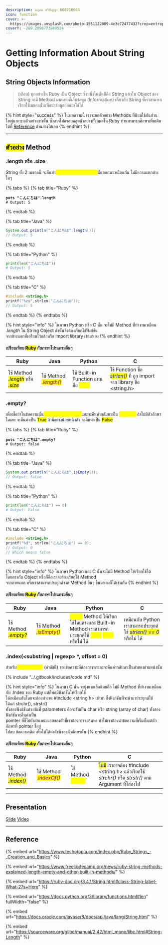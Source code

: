 ```yaml
---
description: นฤดม ศรีปัญญา 660710604
icon: function
cover: >-
  https://images.unsplash.com/photo-1551122089-4e3e72477432?crop=entropy&cs=srgb&fm=jpg&ixid=M3wxOTcwMjR8MHwxfHNlYXJjaHwzfHxydWJ5fGVufDB8fHx8MTc1NjQ2OTQ3Nnww&ixlib=rb-4.1.0&q=85
coverY: -269.2090773809524
---
```


# Getting Information About String Objects

## String Objects Information

> (เกือบ) ทุกอย่างใน Ruby เป็น Object ซึ่งหนึ่งในนั้นก็คือ String แล้วใน Object ของ String จะมี Method มากมายที่เก็บข้อมูล (Information) เกี่ยวกับ String ที่เราสามารถเรียกใช้เมธอดนั้นเพื่อนำข้อมูลออกมาใช้ได้

{% hint style="success" %}
ในบทความนี้ เราจะยกตัวอย่าง Methods ที่นิยมใช้กันส่วนใหญ่และบางตัวอย่างเท่านั้น ซึ่งอาจไม่ครอบคลุมตัวอย่างทั้งหมดใน Ruby ท่านสามารถศึกษาเพิ่มเติมได้ที่ [Reference](getting-information-about-string-objects.md#reference) ด้านล่างได้เลย
{% endhint %}

***

## <mark style="color:$danger;">ตัวอย่าง</mark> Method

### .length หรือ .size

String ทั้ง 2 เมธอดนี้ จะคืนค่า<mark style="color:yellow;">จำนวนตัวอักษรในข้อความ</mark>นั้นออกมาเหมือนกัน ไม่มีความแตกต่างใดๆ

{% tabs %}
{% tab title="Ruby" %}
<pre class="language-ruby"><code class="lang-ruby"><strong>puts "こんにちは".length 
</strong># Output: 5
</code></pre>
{% endtab %}

{% tab title="Java" %}
```java
System.out.println("こんにちは".length());
// Output: 5
```
{% endtab %}

{% tab title="Python" %}
```python
print(len("こんにちは"))
# Output: 5
```
{% endtab %}

{% tab title="C" %}
```c
#include <string.h>
printf("%zu",strlen("こんにちは"));
// Output: 5
```
{% endtab %}
{% endtabs %}

{% hint style="info" %}
ในภาษา Python หรือ C นั้น จะไม่มี Method ที่่ทำงานเหมือน _.length_ ใน String Object ดังนั้นจึงต้องเรียกใช้ฟังก์ชัน\
จากข้างนอกที่เตรียมไว้แล้วหรือ Import library เข้ามาเอง
{% endhint %}

#### เปรียบเทียบ <mark style="color:$danger;">Ruby</mark> กับภาษาโปรแกรมอื่นๆ

| Ruby                                                                                                      | Java                                                      | Python                                                                  | C                                                                                                         |
| --------------------------------------------------------------------------------------------------------- | --------------------------------------------------------- | ----------------------------------------------------------------------- | --------------------------------------------------------------------------------------------------------- |
| ใช้ Method _<mark style="color:$danger;">.length</mark>_ หรือ _<mark style="color:$danger;">.size</mark>_ | ใช้ Method _<mark style="color:purple;">.length()</mark>_ | ใช้ Built-in Function แทนคือ _<mark style="color:yellow;">len()</mark>_ | ใช้ Function ชื่อ _<mark style="color:blue;">strlen()</mark>_ ที่ ถูก import จาก library ชื่อ \<string.h> |

### .empty?

เพื่อเช็คว่าในข้อความนั้น<mark style="color:yellow;">มีจำนวนตัวอักษรหรือไม่</mark>และจะคืนค่ากลับมาเป็น <mark style="color:yellow;">Boolean</mark> ถ้าไม่มีตัวอักษรใดเลย จะคืนค่าเป็น <mark style="color:$success;">True</mark> ถ้ามีอย่างน้อยหนึ่งตัว จะคืนค่าเป็น <mark style="color:$danger;">False</mark>

{% tabs %}
{% tab title="Ruby" %}
<pre class="language-ruby"><code class="lang-ruby"><strong>puts "こんにちは".empty?
</strong># Output: false
</code></pre>
{% endtab %}

{% tab title="Java" %}
```java
System.out.println("こんにちは".isEmpty());
// Output: false
```
{% endtab %}

{% tab title="Python" %}
```python
print(len("こんにちは") == 0)
# Output: False
```
{% endtab %}

{% tab title="C" %}
```c
#include <string.h>
printf("%d", strlen("こんにちは") == 0);
// Output: 0
// Which means false
```
{% endtab %}
{% endtabs %}

{% hint style="info" %}
ในภาษา Python และ C นั้นจะไม่มี Method ให้เรียกใช้ได้โดยตรงกับ Object หรือก็คือเราจะต้องเรียกใช้ Method \
จากภายนอก หรือเราสามารถประยุกต์จาก Method อื่นๆ ขึ้นมาเองก็ได้เช่นกัน
{% endhint %}

#### เปรียบเทียบ <mark style="color:$danger;">Ruby</mark> กับภาษาโปรแกรมอื่นๆ

| Ruby                                                      | Java                                                       | Python                                                                                                                                                                                                       | C                                                                                                  |
| --------------------------------------------------------- | ---------------------------------------------------------- | ------------------------------------------------------------------------------------------------------------------------------------------------------------------------------------------------------------ | -------------------------------------------------------------------------------------------------- |
| ใช้ Method  _<mark style="color:$danger;">.empty?</mark>_ | ใช้ Method _<mark style="color:purple;">.isEmpty()</mark>_ | <mark style="color:yellow;">ไม่มีทั้ง</mark> Method ให้เรียกใช้โดยตรงและ Built-in Method เราสามารถประยุกต์ใช้ _<mark style="color:yellow;">len()</mark>_ <mark style="color:yellow;">== 0</mark> หรือไม่ ได้ | เหมือนกับ Python เราสามารถประยุกต์ใช้ _<mark style="color:blue;">strlen() == 0</mark>_ หรือไม่ ได้ |

### .index(\<substring | regexp> \*, offset = 0)

สำหรับ<mark style="color:yellow;">ค้นหาค่าตำแหน่ง</mark> (ค่าดัชนี) ของข้อความที่ต้องการหาและจะคืนค่ากลับมาเป็นค่าของตำแหน่งนั้น

{% include "../.gitbook/includes/code.md" %}

{% hint style="info" %}
ในภาษา C นั้น จะยุ่งยากเล็กน้อยคือ ไม่มี Method ที่ทำงานเหมือนกับ .Index ของ Ruby แต่ก็พอมีฟังก์ชันให้เรียกใช้\
ได้เหมือนกันโดยจะต้องทำงาน #include \<string.h> เข้ามา ซึ่งฟังก์ชันที่จะนำมาประยุกต์ใช้ ได้แก่ strchr(), strstr() \
ทั้งสองฟังก์ชันต่างกันที่ parameters คือจะรับเป็น char หรือ string (array of char) ทั้งสองฟังก์ชันจะคืนค่าเป็น \
pointer ที่ชี้ไปยังตำแหน่งแรกของตัวที่เราต้องการจะค้นหา ทำให้เราต้องนำข้อความที่เริ่มตั้งแต่ตัวอักษรที่ pointer ชี้อยู่\
ไปลบ ข้อความเดิม เพื่อให้ได้ค่าดัชนีของตัวอักษรนั้น&#x20;
{% endhint %}

#### เปรียบเทียบ <mark style="color:$danger;">Ruby</mark> กับภาษาโปรแกรมอื่นๆ

| Ruby                                                      | Java                                                        | Python                                                  | C                                                                                                                                      |
| --------------------------------------------------------- | ----------------------------------------------------------- | ------------------------------------------------------- | -------------------------------------------------------------------------------------------------------------------------------------- |
| ใช้ Method _<mark style="color:$danger;">.index()</mark>_ | ใช้ Method _<mark style="color:purple;">.indexOf()</mark>_  | ใช้ Method _<mark style="color:yellow;">.find()</mark>_ | <mark style="color:blue;">ไม่มี</mark> เราอาจต้อง #include \<string.h> แล้วเรียกใช้ _strchr()_ หรือ _strstr()_ ตาม Argument ที่ใส่ลงไป |

***

## Presentation

[Slide](https://drive.google.com/file/d/1qkIIPchUuOCMlktPdvk2_42YsDEhYVFa/view?usp=sharing)
[Video](https://drive.google.com/file/d/1BOv75qHRS-OppdT0SgJVi_69Xhrih8k9/view?classId=9b29eaeb-1c1f-4e8b-b901-572b4811be7f&assignmentId=99f8e016-2dff-4668-a3a8-10ee39590798&submissionId=48375fd9-185e-6b62-af24-ad95e70579cb)
***

## Reference

{% embed url="https://www.techotopia.com/index.php/Ruby_Strings_-_Creation_and_Basics" %}

{% embed url="https://www.freecodecamp.org/news/ruby-string-methods-explained-length-empty-and-other-built-in-methods/" %}

{% embed url="https://ruby-doc.org/3.4.1/String.html#class-String-label-What-27s+Here" %}

{% embed url="https://docs.python.org/3/library/functions.html#len" fullWidth="false" %}

{% embed url="https://docs.oracle.com/javase/8/docs/api/java/lang/String.html" %}

{% embed url="https://sourceware.org/glibc/manual/2.42/html_mono/libc.html#String-Length" %}

